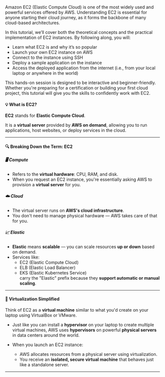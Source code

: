 Amazon EC2 (Elastic Compute Cloud) is one of the most widely used and powerful services offered by AWS. Understanding EC2 is essential for anyone starting their cloud journey, as it forms the backbone of many cloud-based architectures.

In this tutorial, we’ll cover both the theoretical concepts and the practical implementation of EC2 instances. By following along, you will:

- Learn what EC2 is and why it’s so popular
- Launch your own EC2 instance on AWS
- Connect to the instance using SSH
- Deploy a sample application on the instance
- Access the deployed application from the internet (i.e., from your local laptop or anywhere in the world)

This hands-on session is designed to be interactive and beginner-friendly. Whether you're preparing for a certification or building your first cloud project, this tutorial will give you the skills to confidently work with EC2.

#### 💡 What is EC2?

**EC2** stands for **Elastic Compute Cloud**.

It is a **virtual server** provided by **AWS on demand**, allowing you to run applications, host websites, or deploy services in the cloud.

---

#### 🔍 Breaking Down the Term: EC2

##### 🖥️ Compute
- Refers to the **virtual hardware**: CPU, RAM, and disk.
- When you request an EC2 instance, you're essentially asking AWS to provision a **virtual server** for you.

##### ☁️ Cloud
- The virtual server runs on **AWS's cloud infrastructure**.
- You don't need to manage physical hardware — AWS takes care of that for you.

##### 📈 Elastic
- **Elastic** means **scalable** — you can scale resources **up or down** based on demand.
- Services like:
  - EC2 (Elastic Compute Cloud)
  - ELB (Elastic Load Balancer)
  - EKS (Elastic Kubernetes Service)  
  carry the "Elastic" prefix because they **support automatic or manual scaling**.

---

#### 🧰 Virtualization Simplified

Think of EC2 as a **virtual machine** similar to what you'd create on your laptop using VirtualBox or VMware.

- Just like you can install a **hypervisor** on your laptop to create multiple virtual machines,
  AWS uses **hypervisors** on powerful **physical servers** in data centers around the world.

- When you launch an EC2 instance:
  - AWS allocates resources from a physical server using virtualization.
  - You receive an **isolated, secure virtual machine** that behaves just like a standalone server.

---



